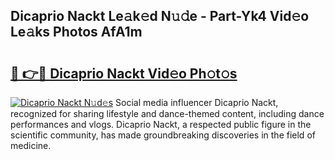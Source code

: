 ## Dicaprio Nackt Le𝚊k𝚎d N𝚞𝚍e - Part-Yk4 Vid𝚎o Le𝚊ks Photos AfA1m

# <h2><a href="http://fb9iuxp.evod.top/?m=Dicaprio+Nackt">🔗 👉🔴 Dicaprio Nackt Vid𝚎o Ph𝚘t𝚘s</a></h2>

[![Dicaprio Nackt N𝚞d𝚎s](https://i.imgur.com/8V9OHl7.gif)](http://fb9iuxp.evod.top/?m=Dicaprio+Nackt)
Social media influencer Dicaprio Nackt, recognized for sharing lifestyle and dance-themed content, including dance performances and vlogs. Dicaprio Nackt, a respected public figure in the scientific community, has made groundbreaking discoveries in the field of medicine. 
